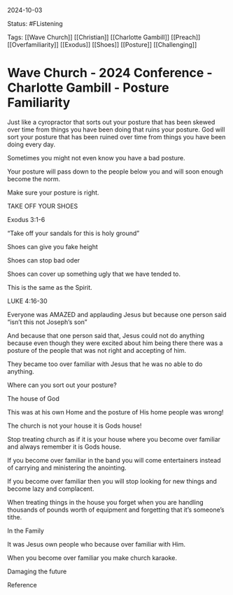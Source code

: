 2024-10-03

Status: #FListening 

Tags: [[Wave Church]] [[Christian]] [[Charlotte Gambill]] [[Preach]] [[Overfamiliarity]] [[Exodus]] [[Shoes]] [[Posture]] [[Challenging]]

# Wave Church - 2024 Conference - Charlotte Gambill - Posture Familiarity
Just like a cyropractor that sorts out your posture that has been skewed over time from things you have been doing that ruins your posture. God will sort your posture that has been ruined over time from things you have been doing every day.

  

Sometimes you might not even know you have a bad posture.

  

Your posture will pass down to the people below you and will soon enough become the norm.

Make sure your posture is right.

  

TAKE OFF YOUR SHOES

  

Exodus 3:1-6

“Take off your sandals for this is holy ground”

  

Shoes can give you fake height

Shoes can stop bad oder 

Shoes can cover up something ugly that we have tended to.

  

This is the same as the Spirit.

  

  

LUKE 4:16-30

Everyone was AMAZED and applauding Jesus but because one person said “isn’t this not Joseph’s son”

And because that one person said that, Jesus could not do anything because even though they were excited about him being there there was a posture of the people that was not right and accepting of him.

  

They became too over familiar with Jesus that he was no able to do anything.

  

Where can you sort out your posture?

  

The house of God

This was at his own Home and the posture of His home people was wrong!

  

The church is not your house it is Gods house! 

Stop treating church as if it is your house where you become over familiar and always remember it is Gods house.

  

If you become over familiar in the band you will come entertainers instead of carrying and ministering the anointing.

  

If you become over familiar then you will stop looking for new things and become lazy and complacent.

  

When treating things in the house you forget when you are handling thousands of pounds worth of equipment and forgetting that it’s someone’s tithe.

  

  

In the Family

  

It was Jesus own people who because over familiar with Him.

  

When you become over familiar you make church karaoke.

  

  

Damaging the future

Reference
